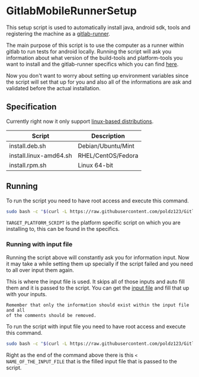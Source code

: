 # GitlabMobileRunnerSetup

This setup script is used to automatically install java, android sdk, tools and registering the machine as a [gitlab-runner](https://docs.gitlab.com/runner/).

The main purpose of this script is to use the computer as a runner within gitlab to run tests for android locally. Running the script
will ask you information about what version of the build-tools and platform-tools you want to install and the gitlab-runner specifics
which you can find [here](https://docs.gitlab.com/runner/register/).

Now you don't want to worry about setting up environment variables since the script will set that up for you and also 
all of the informations are ask and validated before the actual installation.

## Specification

Currently right now it only support [linux-based distributions](https://en.wikipedia.org/wiki/List_of_Linux_distributions).

| Script | Description |
| --- | --- |
| install.deb.sh | Debian/Ubuntu/Mint |
| install.linux-amd64.sh | RHEL/CentOS/Fedora |
| install.rpm.sh | Linux 64-bit |

## Running

To run the script you need to have root access and execute this command.
```bash
sudo bash -c "$(curl -L https://raw.githubusercontent.com/poldz123/GitlabMobileRunnerSetup/master/TARGET_PLATFORM_SCRIPT)"
```

`TARGET_PLATFORM_SCRIPT` is the platform specific script on which you are installing to, this can be found in the specifics.

### Running with input file

Running the script above will constantly ask you for information input. Now it may take a while setting them up specially
if the script failed and you need to all over input them again.

This is where the input file is used. It skips all of those inputs and auto fill them and it is passed to the script.
You can get the [input file](https://github.com/poldz123/GitlabMobileRunnerSetup/blob/master/mobile-runner-input) and fill that up with your inputs.

```
Remember that only the information should exist within the input file and all
of the comments should be removed.
```

To run the script with input file you need to have root access and execute this command.
```bash
sudo bash -c "$(curl -L https://raw.githubusercontent.com/poldz123/GitlabMobileRunnerSetup/master/TARGET_PLATFORM_SCRIPT)" < NAME_OF_THE_INPUT_FILE
```

Right as the end of the command above there is this `< NAME_OF_THE_INPUT_FILE` that is the filled input file that is passed to the script.
